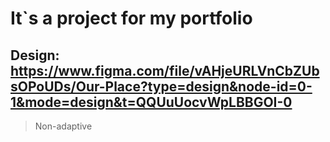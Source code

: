 # It`s a project for my portfolio
## Design: https://www.figma.com/file/vAHjeURLVnCbZUbsOPoUDs/Our-Place?type=design&node-id=0-1&mode=design&t=QQUuUocvWpLBBGOI-0
>Non-adaptive
